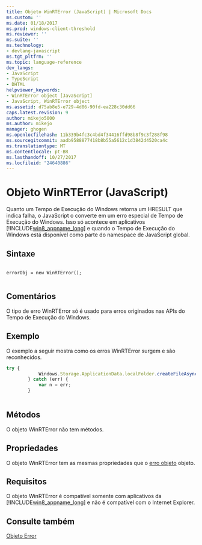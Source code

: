 ```yaml
---
title: Objeto WinRTError (JavaScript) | Microsoft Docs
ms.custom: ''
ms.date: 01/18/2017
ms.prod: windows-client-threshold
ms.reviewer: ''
ms.suite: ''
ms.technology:
- devlang-javascript
ms.tgt_pltfrm: ''
ms.topic: language-reference
dev_langs:
- JavaScript
- TypeScript
- DHTML
helpviewer_keywords:
- WinRTError object [JavaScript]
- JavaScript, WinRTError object
ms.assetid: d75ab8e5-e729-4d86-90fd-ea228c30dd66
caps.latest.revision: 9
author: mikejo5000
ms.author: mikejo
manager: ghogen
ms.openlocfilehash: 11b339b4fc3c4bd4f34416ffd98b8f9c3f288f98
ms.sourcegitcommit: aadb9588877418b8b55a5612c1d3842d4520ca4c
ms.translationtype: MT
ms.contentlocale: pt-BR
ms.lasthandoff: 10/27/2017
ms.locfileid: "24640886"
---
```

# <a name="winrterror-object-javascript"></a>Objeto WinRTError (JavaScript)
Quanto um Tempo de Execução do Windows retorna um HRESULT que indica falha, o JavaScript o converte em um erro especial de Tempo de Execução do Windows. Isso só acontece em aplicativos [!INCLUDE[win8_appname_long](../../javascript/includes/win8-appname-long-md.md)] e quando o Tempo de Execução do Windows está disponível como parte do namespace de JavaScript global.  
  
## <a name="syntax"></a>Sintaxe  
  
```  
  
errorObj = new WinRTError();  
  
```  
  
## <a name="remarks"></a>Comentários  
 O tipo de erro WinRTError só é usado para erros originados nas APIs do Tempo de Execução do Windows.  
  
## <a name="example"></a>Exemplo  
 O exemplo a seguir mostra como os erros WinRTError surgem e são reconhecidos.  
  
```JavaScript  
try {  
            Windows.Storage.ApplicationData.localFolder.createFileAsync("sample.txt");  
        } catch (err) {  
            var n = err;  
        }  
  
```  
  
## <a name="methods"></a>Métodos  
 O objeto WinRTError não tem métodos.  
  
## <a name="properties"></a>Propriedades  
 O objeto WinRTError tem as mesmas propriedades que o [erro objeto](../../javascript/reference/error-object-javascript.md) objeto.  
  
## <a name="requirements"></a>Requisitos  
 O objeto WinRTError é compatível somente com aplicativos da [!INCLUDE[win8_appname_long](../../javascript/includes/win8-appname-long-md.md)] e não é compatível com o Internet Explorer.  
  
## <a name="see-also"></a>Consulte também  
 [Objeto Error](../../javascript/reference/error-object-javascript.md)